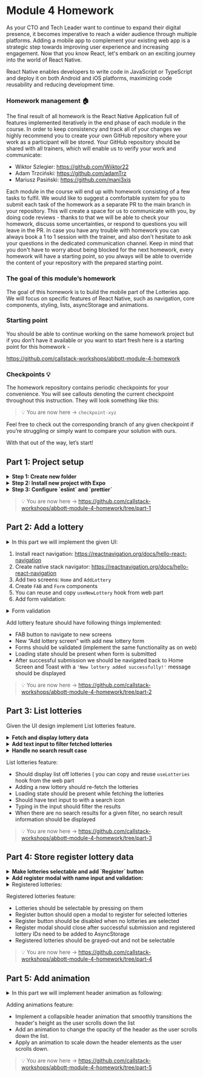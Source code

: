 # Module 4 Homework

As your CTO and Tech Leader want to continue to expand their digital presence, it becomes imperative to reach a wider audience through multiple platforms. Adding a mobile app to complement your existing web app is a strategic step towards improving user experience and increasing engagement.
Now that you know React, let's embark on an exciting journey into the world of React Native.

React Native enables developers to write code in JavaScript or TypeScript and deploy it on both Android and iOS platforms, maximizing code reusability and reducing development time.

### Homework management :house:

The final result of all homework is the React Native Application full of features implemented iteratively in the end phase of each module in the course. In order to keep consistency and track all of your changes we highly recommend you to create your own GitHub repository where your work as a participant will be stored. Your GitHub repository should be shared with all trainers, which will enable us to verify your work and communicate:
- Wiktor Szlegier: https://github.com/Wiiktor22
- Adam Trzciński: https://github.com/adamTrz
- Mariusz Pasiński: https://github.com/mani3xis 

Each module in the course will end up with homework consisting of a few tasks to fulfil. We would like to suggest a comfortable system for you to submit each task of the homework as a separate PR to the main branch in your repository. This will create a space for us to communicate with you, by doing code reviews - thanks to that we will be able to check your homework, discuss some uncertainties, or respond to questions you will leave in the PR. In case you have any trouble with homework you can always book a 1 to 1 session with the trainer, and also don't hesitate to ask your questions in the dedicated communication channel. Keep in mind that you don't have to worry about being blocked for the next homework, every homework will have a starting point, so you always will be able to override the content of your repository with the prepared starting point.

### The goal of this module’s homework

The goal of this homework is to build the mobile part of the Lotteries app. We will focus on specific features of React Native, such as navigation, core components, styling, lists, asyncStorage and animations.

### Starting point

You should be able to continue working on the same homework project but if you don’t have it available or you want to start fresh here is a starting point for this homework - 

https://github.com/callstack-workshops/abbott-module-4-homework


### Checkpoints :bulb:

The homework repository contains periodic checkpoints for your convenience. You will see callouts denoting the current checkpoint throughout this instruction. They will look something like this:


> :bulb: You are now here → `checkpoint-xyz`

Feel free to check out the corresponding branch of any given checkpoint if you’re struggling or simply want to compare your solution with ours.

With that out of the way, let’s start!

## Part 1: Project setup


<details>
  <summary><b>Step 1: Create new folder</b></summary><br>

Since we previously decided that our project will not be monorepo, let's just create a new folder called "mobile" and install our mobile part of the project there:

  ```bash
    mkdir mobile
  ```
</details>

<details>
  <summary><b>Step 2: Install new project with Expo</b></summary><br>

1. Run the following command in the root of the repository to create new expo project and TypeScript already setup. Choose `mobile` as the name of the application

  ```bash
    npx create-expo-app -t expo-template-blank-typescript
  ```

2. Navigate to the directory and run one of the following npm commands

```bash
 cd mobile
 npm run android
 npm run ios
``` 
3. Add the following script to the `package.json`:

```bash
{
  "scripts": {
    "tsc": "tsc"
  }
}
```

4. Then, to type-check the project, run the following command:
 ```bash
   npnm run tsc
```

</details>

<details>
  <summary><b>Step 3: Configure `eslint` and `prettier`</b></summary><br>

  1.Install necessary dependencies
  ```bash
    npm install --save-dev eslint @callstack/eslint-config
  ```

  2.Create configuration files for ESLint and Prettier:
  ```js
  // .eslintrc
  {
    "extends": "@callstack/eslint-config/node"
  }
  ```
  ```js
  // .prettierrc
  {
    "singleQuote": true,
    "trailingComma": "all"
  }
  ```


  3.Add the following script to the package.json
  ```json
    {
      "scripts": {
        "lint": "eslint ."
      }
    }
  ```

<b>Congratulations. You already set your mobile project!</b>

You can read more about TS configuration with expo here: https://docs.expo.dev/guides/typescript/

</details>

> :bulb: You are now here → https://github.com/callstack-workshops/abbott-module-4-homework/tree/part-1 

## Part 2: Add a lottery

<details>
  <summary>In this part we will implement the given UI:</summary> 

  <img width="511" alt="ui" src="https://github.com/callstack-workshops/abbott-module-4-homework/assets/13610886/a2938d77-5b6e-4d9b-976e-7c38b7c785fc" />


</details>

1. Install react navigation: https://reactnavigation.org/docs/hello-react-navigation
2. Create native stack navigator: https://reactnavigation.org/docs/hello-react-navigation
3. Add two screens: `Home` and `AddLottery`
4. Create `FAB` and `Form` components
5. You can reuse and copy `useNewLottery` hook from web part
6. Add form validation:
  <details>
    <summary>Form validation</summary>
    
  <img width="511" alt="ui" src="https://github.com/callstack-workshops/abbott-module-4-homework/assets/13610886/d7e0e79a-bec5-4e0d-99d9-7dee01b36134" />

    
  </details>


Add lottery feature should have following things implemented:

- FAB button to navigate to new screens
- New “Add lottery screen” with add new lottery form
- Forms should be validated (implement the same functionality as on web)
- Loading state should be present when form is submitted
- After successful submission we should be navigated back to Home Screen and Toast with a `'New lottery added successfully!'` message should be displayed

  

> :bulb: You are now here → https://github.com/callstack-workshops/abbott-module-4-homework/tree/part-2

## Part 3: List lotteries

Given the UI design implement List lotteries feature. 

<details>
  <summary><b>Fetch and display lottery data</b></summary><br>

<img width="511" alt="Screenshot 2023-07-17 at 14 46 14" src="https://github.com/callstack-workshops/abbott-module-4-homework/assets/13610886/d446bd57-3ed7-4473-98d1-c25302b657ac">


</details>

<details>
  <summary><b>Add text input to filter fetched lotteries</b></summary><br>

<img width="511" alt="Screenshot 2023-07-17 at 14 47 16" src="https://github.com/callstack-workshops/abbott-module-4-homework/assets/13610886/a225af13-cf79-44ca-8d13-32d8356bbf68">


</details>

<details>
  <summary><b>Handle no search result case</b></summary><br>

<img width="511" alt="Screenshot 2023-07-17 at 14 48 54" src="https://github.com/callstack-workshops/abbott-module-4-homework/assets/13610886/9b1142b4-ffd1-4aa4-b3b0-2d48c57a2e3a">


</details>




List lotteries feature:

- Should display list off lotteries  ( you can copy and reuse `useLotteries` hook from the web part
- Adding a new lottery should re-fetch the lotteries
- Loading state should be present while fetching the lotteries
- Should have text input to with a search icon
- Typing in the input should filter the results
- When there are no search results for a given filter, no search result information should be displayed

  
> :bulb: You are now here → https://github.com/callstack-workshops/abbott-module-4-homework/tree/part-3

## Part 4: Store register lottery data


<details>
  <summary><b>Make lotteries selectable and add `Register` button</b></summary><br>
  
<img width="511" alt="Screenshot 2023-07-17 at 14 11 22" src="https://github.com/callstack-workshops/abbott-module-4-homework/assets/13610886/9492f5d3-e48d-478c-886a-70df687d8853">

</details>

<details>
  <summary><b>Add register modal with name input and validation:</b></summary><br>

<img width="511" alt="Screenshot 2023-07-17 at 14 10 30" src="https://github.com/callstack-workshops/abbott-module-4-homework/assets/13610886/0b177c3c-14d9-44c6-a493-960fcd8a5404">


</details>

<details>
  <summary>Registered lotteries:</summary>

<img width="511" alt="Screenshot 2023-07-17 at 14 08 42" src="https://github.com/callstack-workshops/abbott-module-4-homework/assets/13610886/48f6bc6d-c02d-4606-bc42-4b80787b2fc3">

  
</details>

Registered lotteries feature:

- Lotteries should be selectable by pressing on them
- Register button should open a modal to register for selected lotteries
- Register button should be disabled when no lotteries are selected
- Register modal should close after successful submission and registered lottery IDs need to be added to AsyncStorage
- Registered lotteries should be grayed-out and not be selectable

  
> :bulb: You are now here → https://github.com/callstack-workshops/abbott-module-4-homework/tree/part-4 


## Part 5: Add animation

<details>
  <summary>In this part we will implement header animation as following:</summary>

<img width="511" alt="animation" src="https://github.com/callstack-workshops/abbott-module-4-homework/assets/13610886/b3697a2b-5f71-4ea2-b98d-9af3aab570ee" />

  
</details>

Adding animations feature:

- Implement a collapsible header animation that smoothly transitions the header's height as the user scrolls down the list
- Add an animation to change the opacity of the header as the user scrolls down the list.
- Apply an animation to scale down the header elements as the user scrolls down.


> :bulb: You are now here → https://github.com/callstack-workshops/abbott-module-4-homework/tree/part-5 

